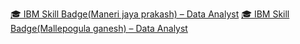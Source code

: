  [🎓 IBM Skill Badge(Maneri jaya prakash) – Data Analyst](https://www.credly.com/earner/earned/share/7d80fdc3-362a-4608-9faf-1bfce575bb68)
[🎓 IBM Skill Badge(Mallepogula ganesh) – Data Analyst](https://www.credly.com/badges/a3831d36-099e-41c5-8375-2acfeeee05a7/whatsapp)
